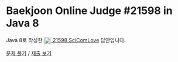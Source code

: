 # Baekjoon Online Judge #21598 in Java 8
Java 8로 작성한 [<img src="https://static.solved.ac/tier_small/1.svg" height="20" align="center">
21598 SciComLove](https://www.acmicpc.net/problem/21598) 답안입니다.

[문제 풀기](https://www.acmicpc.net/problem/21598) /
[제출 보기](https://www.acmicpc.net/source/87135600)
